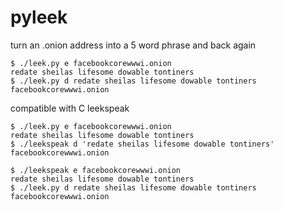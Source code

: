 # pyleek
turn an .onion address into a 5 word phrase and back again
```
$ ./leek.py e facebookcorewwwi.onion
redate sheilas lifesome dowable tontiners
$ ./leek.py d redate sheilas lifesome dowable tontiners
facebookcorewwwi.onion
```
compatible with C leekspeak
```
$ ./leek.py e facebookcorewwwi.onion
redate sheilas lifesome dowable tontiners
$ ./leekspeak d 'redate sheilas lifesome dowable tontiners'
facebookcorewwwi.onion
```
```
$ ./leekspeak e facebookcorewwwi.onion
redate sheilas lifesome dowable tontiners 
$ ./leek.py d redate sheilas lifesome dowable tontiners
facebookcorewwwi.onion
```

